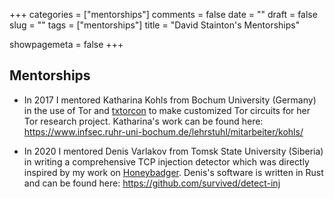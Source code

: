 +++
categories = ["mentorships"]
comments = false
date = ""
draft = false
slug = ""
tags = ["mentorships"]
title = "David Stainton's Mentorships"

showpagemeta = false
+++

<h2>Mentorships</h2>

* In 2017 I mentored Katharina Kohls from Bochum University (Germany)
  in the use of Tor and [txtorcon](https://github.com/meejah/txtorcon)
  to make customized Tor circuits for her Tor research project. Katharina's
  work can be found here: https://www.infsec.ruhr-uni-bochum.de/lehrstuhl/mitarbeiter/kohls/

* In 2020 I mentored Denis Varlakov from Tomsk State University
  (Siberia) in writing a comprehensive TCP injection detector which
  was directly inspired by my work on [Honeybadger](https://github.com/david415/honeybadger).
  Denis's software is written in Rust and can be found here: https://github.com/survived/detect-inj
